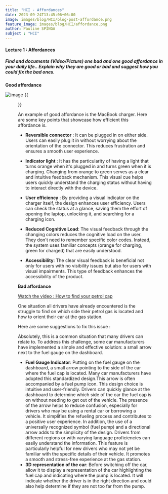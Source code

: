 ```yaml
---
title: "HCI - Affordances"
date: 2023-09-24T13:45:06+06:00
image: images/blog/HCI/blog-post-affordance.png
feature_image: images/blog/HCI/affordance.png
author: Pauline SPINGA
subject : "HCI"
---
```


#### Lecture 1 : Affordances

##### Find and documents (Video/Picture) one bad and one good affordance in your daily life.. Explain why they are good or bad and suggest how you could fix the bad ones.

**Good affordance**

![image](images/blog/HCI/good_affordance.png)
{{<figure class="center" src="static/images/blog/HCI/good_affordance.png">}}

An example of good affordance is the MacBook charger. Here are some key points that showcase how efficient this affordance is. 

- **Reversible connector** : It can be plugged in on either side. Users can easily plug it in without worrying about the orientation of the connector. This reduces frustration and ensures a smooth user experience.

- **Indicator light** : It has the particularity of having a light that turns orange when it's plugged in and turns green when it is charging. Changing from orange to green serves as a clear and intuitive feedback mechanism. This visual cue helps users quickly understand the charging status without having to interact directly with the device.

- **User efficiency** : By providing a visual indicator on the charger itself, the design enhances user efficiency. Users can check the status at a glance, saving them the effort of opening the laptop, unlocking it, and searching for a charging icon.

- **Reduced Cognitive Load**:
The visual feedback through the changing colors reduces the cognitive load on the user. They don't need to remember specific color codes. Instead, the system uses familiar concepts (orange for charging, green for charged) that are easily understood.

- **Accessibility**:
The clear visual feedback is beneficial not only for users with no visibility issues but also for users with visual impairments. This type of feedback enhances the accessibility of the product.

**Bad affordance**

[Watch the video : How to find your petrol cap](https://www.youtube.com/watch?v=vupgBykQnko)

One situation all drivers have already encountered is the struggle to find on which side their petrol gas is located and how to orient their car at the gas station.

Here are some suggestions to fix this issue : 


Absolutely, this is a common situation that many drivers can relate to. To address this challenge, some car manufacturers have implemented a simple and effective solution: a small arrow next to the fuel gauge on the dashboard.

- **Fuel Gauge Indicator**:
Putting on the fuel gauge on the dashboard, a small arrow pointing to the side of the car where the fuel cap is located. Many car manufacturers have adopted this standardized design.This arrow is often accompanied by a fuel pump icon. This design choice is intuitive and user-friendly. Drivers can quickly glance at the dashboard to determine which side of the car the fuel cap is on without needing to get out of the vehicle. The presence of the arrow helps to reduce confusion, especially for drivers who may be using a rental car or borrowing a vehicle. It simplifies the refueling process and contributes to a positive user experience.
In addition, the use of a universally recognized symbol (fuel pump) and a directional arrow adds to the simplicity of the design. Drivers from different regions or with varying language proficiencies can easily understand the information. This feature is particularly helpful for new drivers who may not yet be familiar with the specific details of their vehicle. It promotes a smooth and stress-free experience at the gas station.
- **3D representation of the car**: Before switching off the car, allow it to display a representation of the car highlighting the fuel cap and indicating where the pump is located. It will indicate whether the driver is in the right direction and could also help determine if they are not too far from the pump. 

